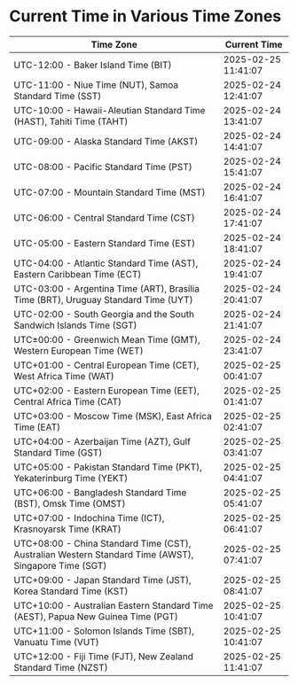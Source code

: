 # Current Time in Various Time Zones

| Time Zone | Current Time |
|-----------|--------------|
| UTC-12:00 - Baker Island Time (BIT) | 2025-02-25 11:41:07 |
| UTC-11:00 - Niue Time (NUT), Samoa Standard Time (SST) | 2025-02-24 12:41:07 |
| UTC-10:00 - Hawaii-Aleutian Standard Time (HAST), Tahiti Time (TAHT) | 2025-02-24 13:41:07 |
| UTC-09:00 - Alaska Standard Time (AKST) | 2025-02-24 14:41:07 |
| UTC-08:00 - Pacific Standard Time (PST) | 2025-02-24 15:41:07 |
| UTC-07:00 - Mountain Standard Time (MST) | 2025-02-24 16:41:07 |
| UTC-06:00 - Central Standard Time (CST) | 2025-02-24 17:41:07 |
| UTC-05:00 - Eastern Standard Time (EST) | 2025-02-24 18:41:07 |
| UTC-04:00 - Atlantic Standard Time (AST), Eastern Caribbean Time (ECT) | 2025-02-24 19:41:07 |
| UTC-03:00 - Argentina Time (ART), Brasília Time (BRT), Uruguay Standard Time (UYT) | 2025-02-24 20:41:07 |
| UTC-02:00 - South Georgia and the South Sandwich Islands Time (SGT) | 2025-02-24 21:41:07 |
| UTC±00:00 - Greenwich Mean Time (GMT), Western European Time (WET) | 2025-02-24 23:41:07 |
| UTC+01:00 - Central European Time (CET), West Africa Time (WAT) | 2025-02-25 00:41:07 |
| UTC+02:00 - Eastern European Time (EET), Central Africa Time (CAT) | 2025-02-25 01:41:07 |
| UTC+03:00 - Moscow Time (MSK), East Africa Time (EAT) | 2025-02-25 02:41:07 |
| UTC+04:00 - Azerbaijan Time (AZT), Gulf Standard Time (GST) | 2025-02-25 03:41:07 |
| UTC+05:00 - Pakistan Standard Time (PKT), Yekaterinburg Time (YEKT) | 2025-02-25 04:41:07 |
| UTC+06:00 - Bangladesh Standard Time (BST), Omsk Time (OMST) | 2025-02-25 05:41:07 |
| UTC+07:00 - Indochina Time (ICT), Krasnoyarsk Time (KRAT) | 2025-02-25 06:41:07 |
| UTC+08:00 - China Standard Time (CST), Australian Western Standard Time (AWST), Singapore Time (SGT) | 2025-02-25 07:41:07 |
| UTC+09:00 - Japan Standard Time (JST), Korea Standard Time (KST) | 2025-02-25 08:41:07 |
| UTC+10:00 - Australian Eastern Standard Time (AEST), Papua New Guinea Time (PGT) | 2025-02-25 10:41:07 |
| UTC+11:00 - Solomon Islands Time (SBT), Vanuatu Time (VUT) | 2025-02-25 10:41:07 |
| UTC+12:00 - Fiji Time (FJT), New Zealand Standard Time (NZST) | 2025-02-25 11:41:07 |
